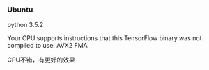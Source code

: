 ### Ubuntu

python 3.5.2

Your CPU supports instructions that this TensorFlow binary was not compiled to use: AVX2 FMA

CPU不错，有更好的效果